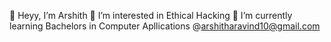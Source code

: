  👋 Heyy, I’m Arshith
 👀 I’m interested in Ethical Hacking
 🌱 I’m currently learning Bachelors in Computer Apllications 
  @arshitharavind10@gmail.com
